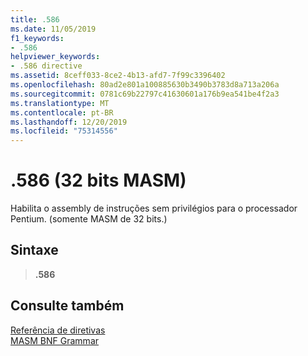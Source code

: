 ```yaml
---
title: .586
ms.date: 11/05/2019
f1_keywords:
- .586
helpviewer_keywords:
- .586 directive
ms.assetid: 8ceff033-8ce2-4b13-afd7-7f99c3396402
ms.openlocfilehash: 80ad2e801a100885630b3490b3783d8a713a206a
ms.sourcegitcommit: 0781c69b22797c41630601a176b9ea541be4f2a3
ms.translationtype: MT
ms.contentlocale: pt-BR
ms.lasthandoff: 12/20/2019
ms.locfileid: "75314556"
---
```

# <a name="586-32-bit-masm"></a>.586 (32 bits MASM)

Habilita o assembly de instruções sem privilégios para o processador Pentium. (somente MASM de 32 bits.)

## <a name="syntax"></a>Sintaxe

> **.586**

## <a name="see-also"></a>Consulte também

[Referência de diretivas](directives-reference.md)\
[MASM BNF Grammar](masm-bnf-grammar.md)
